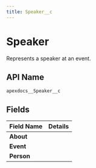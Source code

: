 ```yaml
---
title: Speaker__c
---
```


# Speaker

Represents a speaker at an event.

## API Name
`apexdocs__Speaker__c`

## Fields
| Field Name | Details |
|-------|-------------|
| **About** |  |
| **Event** |  |
| **Person** |  |